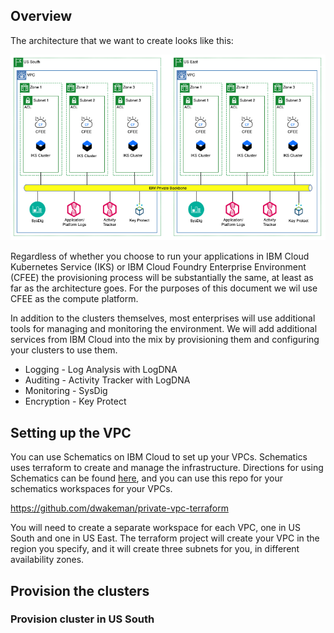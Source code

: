 ## Overview

The architecture that we want to create looks like this:

![](images/ha-env-architecture2.png)

Regardless of whether you choose to run your applications in IBM Cloud Kubernetes Service (IKS) or IBM Cloud Foundry Enterprise Environment (CFEE) the provisioning process will be substantially the same, at least as far as the architecture goes.  For the purposes of this document we wil use CFEE as the compute platform.

In addition to the clusters themselves, most enterprises will use additional tools for managing and monitoring the environment.  We will add additional services from IBM Cloud into the mix by provisioning them and configuring your clusters to use them.

- Logging - Log Analysis with LogDNA
- Auditing - Activity Tracker with LogDNA
- Monitoring - SysDig
- Encryption - Key Protect


## Setting up the VPC

You can use Schematics on IBM Cloud to set up your VPCs.  Schematics uses terraform to create and manage the infrastructure.  Directions for using Schematics can be found [here](../infrastructure/schematics.md), and you can use this repo for your schematics workspaces for your VPCs.

<a href="https://github.com/dwakeman/private-vpc-terraform" target="_blank">https://github.com/dwakeman/private-vpc-terraform</a>

You will need to create a separate workspace for each VPC, one in US South and one in US East.  The terraform project will create your VPC in the region you specify, and it will create three subnets for you, in different availability zones.  


## Provision the clusters






### Provision cluster in US South

